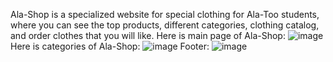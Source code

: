 Ala-Shop is a specialized website for special clothing for Ala-Too students, where you can see the top products, different categories, clothing catalog, and order clothes that you will like.
Here is main page of Ala-Shop:
![image](https://user-images.githubusercontent.com/103060251/236680807-ab17a17a-0900-4c79-93aa-a919cf76f83a.png)
Here is categories of Ala-Shop:
![image](https://user-images.githubusercontent.com/103060251/236680855-57ed0220-8339-4f2f-851b-25405b6b1ca8.png)
Footer:
![image](https://user-images.githubusercontent.com/103060251/236680932-bdea7454-4326-41fa-a4f4-a58ec4c44b13.png)
